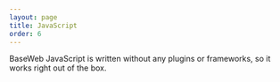 ```yaml
---
layout: page
title: JavaScript
order: 6
---
```


BaseWeb JavaScript is written without any plugins or frameworks, so it works right out of the box.
